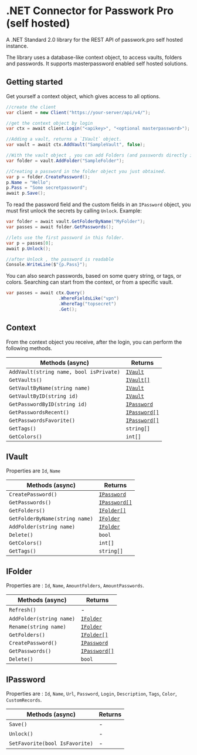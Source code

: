 ﻿# .NET Connector for Passwork Pro (self hosted)

A .NET Standard 2.0 library for the REST API of passwork.pro self hosted instance. 

The library uses a database-like context object, to access vaults, folders and passwords.
It supports masterpassword enabled self hosted solutions.


## Getting started

Get yourself a context object, which gives access to all options.

``` c#
//create the client 
var client = new Client("https://your-server/api/v4/");

//get the context object by login
var ctx = await client.Login("<apikey>", "<optional masterpassword>");

//Adding a vault, returns a `IVault` object.
var vault = await ctx.AddVault("SampleVault", false);

//With the vault object , you can add Folders (and passwords directly in the vault).
var folder = vault.AddFolder("SampleFolder");

//Creating a password in the folder object you just obtained.
var p = folder.CreatePassword();
p.Name = "Hello";
p.Pass = "Some secretpassword";
await p.Save();

```

To read the password field and the custom fields in an `IPassword` object, you must first unlock the secrets by calling `Unlock`.
Example:

``` c#
var folder = await vault.GetFolderByName("MyFolder");
var passes = await folder.GetPasswords();

//lets use the first password in this folder.
var p = passes[0];
await p.Unlock();

//after Unlock , the password is readable
Console.WriteLine($"{p.Pass}");

```

You can also search passwords, based on some query string, or tags, or colors.
Searching can start from the context, or from a specific vault.

``` c#
var passes = await ctx.Query()
                    .WhereFieldsLike("vpn")
                    .WhereTag("topsecret")
                    .Get();
```



## Context

From the context object you receive, after the login, you can perform the following methods.

Methods (async) | Returns
--- | ---
`AddVault(string name, bool isPrivate)` | [`IVault`](#ivault)
`GetVaults()` | [`IVault[]`](#ivault) 
`GetVaultByName(string name)` | [`IVault`](#ivault)
`GetVaultByID(string id)` | [`IVault`](#ivault)
`GetPasswordByID(string id)` |  [`IPassword`](#ipassword)
`GetPasswordsRecent()` |  [`IPassword[]`](#ipassword)
`GetPasswordsFavorite()` |  [`IPassword[]`](#ipassword)
`GetTags()` | `string[]`
`GetColors()` | `int[]`

## IVault

Properties are `Id`, `Name` 

Methods (async) | Returns
-|-
`CreatePassword()` | [`IPassword`](#ipassword)
`GetPasswords()` | [`IPassword[]`](#ipassword)
`GetFolders()` | [`IFolder[]`](#ifolder)
`GetFolderByName(string name)` | [`IFolder`](#ifolder)
`AddFolder(string name)` | [`IFolder`](#ifolder)
`Delete()` | `bool`
`GetColors()` | `int[]`
`GetTags()` | `string[]`

## IFolder

Properties are : `Id`, `Name`, `AmountFolders`, `AmountPasswords`.

Methods (async) | Returns 
-|-
`Refresh()` | -
`AddFolder(string name)` | [`IFolder`](#ifolder)
`Rename(string name)` | [`IFolder`](#ifolder)
`GetFolders()` | [`IFolder[]`](#ifolder)  
`CreatePassword()` | [`IPassword`](#ipassword)
`GetPasswords()` | [`IPassword[]`](#ipassword)  
`Delete()` | `bool`  

## IPassword

Properties are : `Id`, `Name`, `Url`, `Password`, `Login`, `Description`, `Tags`, `Color`, `CustomRecords`.


Methods (async) | Returns 
-|-
`Save()` | -
`Unlock()` | -
`SetFavorite(bool IsFavorite)` | -

